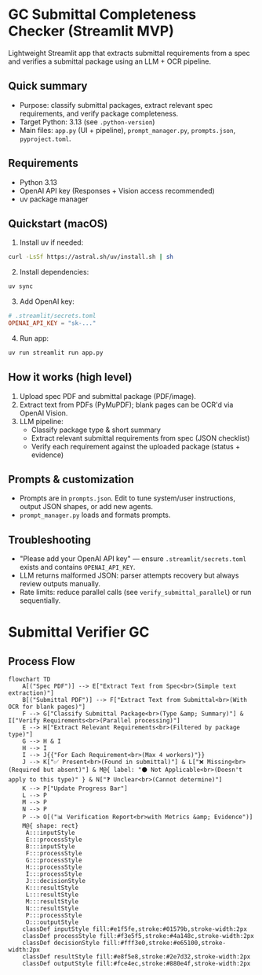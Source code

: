 # GC Submittal Completeness Checker (Streamlit MVP)

Lightweight Streamlit app that extracts submittal requirements from a spec and verifies a submittal package using an LLM + OCR pipeline.

## Quick summary
- Purpose: classify submittal packages, extract relevant spec requirements, and verify package completeness.
- Target Python: 3.13 (see `.python-version`)
- Main files: `app.py` (UI + pipeline), `prompt_manager.py`, `prompts.json`, `pyproject.toml`.

## Requirements
- Python 3.13
- OpenAI API key (Responses + Vision access recommended)
- uv package manager

## Quickstart (macOS)
1. Install uv if needed:
```zsh
curl -LsSf https://astral.sh/uv/install.sh | sh
```

2. Install dependencies:
```zsh
uv sync
```

3. Add OpenAI key:
```toml
# .streamlit/secrets.toml
OPENAI_API_KEY = "sk-..."
```

4. Run app:
```zsh
uv run streamlit run app.py
```

## How it works (high level)
1. Upload spec PDF and submittal package (PDF/image).
2. Extract text from PDFs (PyMuPDF); blank pages can be OCR'd via OpenAI Vision.
3. LLM pipeline:
   - Classify package type & short summary
   - Extract relevant submittal requirements from spec (JSON checklist)
   - Verify each requirement against the uploaded package (status + evidence)

## Prompts & customization
- Prompts are in `prompts.json`. Edit to tune system/user instructions, output JSON shapes, or add new agents.
- `prompt_manager.py` loads and formats prompts.

## Troubleshooting
- "Please add your OpenAI API key" — ensure `.streamlit/secrets.toml` exists and contains `OPENAI_API_KEY`.
- LLM returns malformed JSON: parser attempts recovery but always review outputs manually.
- Rate limits: reduce parallel calls (see `verify_submittal_parallel`) or run sequentially.

# Submittal Verifier GC

## Process Flow

```mermaid
flowchart TD
    A[("Spec PDF")] --> E["Extract Text from Spec<br>(Simple text extraction)"]
    B[("Submittal PDF")] --> F["Extract Text from Submittal<br>(With OCR for blank pages)"]
    F --> G["Classify Submittal Package<br>(Type &amp; Summary)"] & I["Verify Requirements<br>(Parallel processing)"]
    E --> H["Extract Relevant Requirements<br>(Filtered by package type)"]
    G --> H & I
    H --> I
    I --> J{{"For Each Requirement<br>(Max 4 workers)"}}
    J --> K["✅ Present<br>(Found in submittal)"] & L["❌ Missing<br>(Required but absent)"] & M@{ label: "⚫ Not Applicable<br>(Doesn't apply to this type)" } & N["❓ Unclear<br>(Cannot determine)"]
    K --> P["Update Progress Bar"]
    L --> P
    M --> P
    N --> P
    P --> O[("📊 Verification Report<br>with Metrics &amp; Evidence")]
    M@{ shape: rect}
     A:::inputStyle
     E:::processStyle
     B:::inputStyle
     F:::processStyle
     G:::processStyle
     H:::processStyle
     I:::processStyle
     J:::decisionStyle
     K:::resultStyle
     L:::resultStyle
     M:::resultStyle
     N:::resultStyle
     P:::processStyle
     O:::outputStyle
    classDef inputStyle fill:#e1f5fe,stroke:#01579b,stroke-width:2px
    classDef processStyle fill:#f3e5f5,stroke:#4a148c,stroke-width:2px
    classDef decisionStyle fill:#fff3e0,stroke:#e65100,stroke-width:2px
    classDef resultStyle fill:#e8f5e8,stroke:#2e7d32,stroke-width:2px
    classDef outputStyle fill:#fce4ec,stroke:#880e4f,stroke-width:2px
```